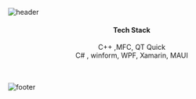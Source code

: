 ![header](https://capsule-render.vercel.app/api?type=waving&&color=gradient&height=80&section=header&fontSize=90)
<div align="center">
  <h4> Tech Stack </h4>
  C++ ,MFC, QT Quick<br/>
  C# , winform, WPF, Xamarin, MAUI<br/>
  <br/>
  <br/>
</div>

![footer](https://capsule-render.vercel.app/api?type=waving&&color=gradient&height=80&section=footer&fontSize=90)



